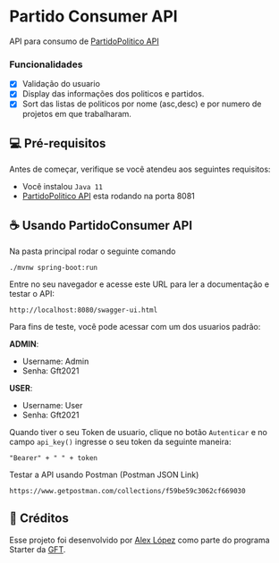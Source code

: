 # Partido Consumer API


API para consumo de [PartidoPolitico API](https://github.com/lop19029/PartidoPolitico-API)

### Funcionalidades

- [x] Validação do usuario
- [x] Display das informações dos politicos e partidos.
- [x] Sort das listas de politicos por nome (asc,desc) e por numero de projetos em que trabalharam.

## 💻 Pré-requisitos

Antes de começar, verifique se você atendeu aos seguintes requisitos:

* Você instalou `Java 11`
* [PartidoPolitico API](https://git.gft.com/aolj/partidospoliticosapi) esta rodando na porta 8081


## ☕ Usando PartidoConsumer API

Na pasta principal rodar o seguinte comando

```
./mvnw spring-boot:run
```

Entre no seu navegador e acesse este URL para ler a documentação e testar o API:
```
http://localhost:8080/swagger-ui.html
```

Para fins de teste, você pode acessar com um dos usuarios padrão:

**ADMIN**:
* Username: Admin
* Senha: Gft2021

**USER**:
* Username: User
* Senha: Gft2021

Quando tiver o seu Token de usuario, clique no botão `Autenticar` e no campo `api_key()` ingresse o seu token
da seguinte maneira:
```
"Bearer" + " " + token
```  

Testar a API usando Postman (Postman JSON Link)

```
https://www.getpostman.com/collections/f59be59c3062cf669030
```

## 📝 Créditos

Esse projeto foi desenvolvido por [Alex López](https://github.com/lop19029) como parte do programa Starter da  [GFT](https://www.gft.com/br/pt).
